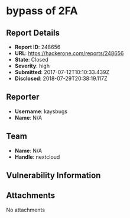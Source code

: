 # bypass of 2FA

## Report Details
- **Report ID**: 248656
- **URL**: https://hackerone.com/reports/248656
- **State**: Closed
- **Severity**: high
- **Submitted**: 2017-07-12T10:10:33.439Z
- **Disclosed**: 2018-07-29T20:38:19.117Z

## Reporter
- **Username**: kaysbugs
- **Name**: N/A

## Team
- **Name**: N/A
- **Handle**: nextcloud

## Vulnerability Information


## Attachments
No attachments
